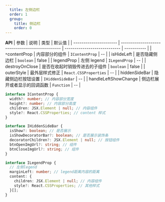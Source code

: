 ```yaml
---
  title: 左侧边栏
  order: 1
  group: 
    title: 侧边栏
    order: 0
---
```


<code src="@/UiComps/LeftCom/LeftComDemo.tsx" transform={true}></code>

**API**
| 参数 | 说明 | 类型 | 默认值 |
| ---------------------- | ------------------------------------------------ | ---------------------------- | ----------- |
| `*`contentProp | 内容部分的组件 | `IContentProp` | -- |
| isHideLeft | 是否隐藏侧边栏 | `boolean` | false |
| legendProp | 左侧 legend | `ILegendProp` | -- |
| destroyOnClose | 是否在收起时销毁传进去的子组件 | `boolean` | false |
| outerStyle | 最外层样式修正 | `React.CSSProperties` | -- |
| hiddenSideBar | 隐藏侧边栏按钮设置 | `IHiddenSideBar` | -- |
| handleLeftShowChange | 侧边栏展开或者显示的回调函数 | `Function` | -- |

```ts
interface IContentProp {
  width?: number; // 内容部分宽度
  height?: number; // 内容部分高度
  children: JSX.Element | null; // 内容组件
  style?: React.CSSProperties; // content 样式
}

interface IHiddenSideBar {
  isShow?: boolean; // 是否展示
  isShowDecoratorBar?: boolean; // 是否展示装饰条
  decoratorChildren?: JSX.Element | null; // 按钮组件
  btnOpenImgUrl?: string; // 组件
  btnCloseImgUrl?: string; // 组件
}

interface ILegendProp {
  // 左侧legend
  marginLeft: number; // legend距离内容的距离
  content: {
    children: JSX.Element | null; // 内容组件
    style?: React.CSSProperties; // 其他样式
  }[];
}
```

